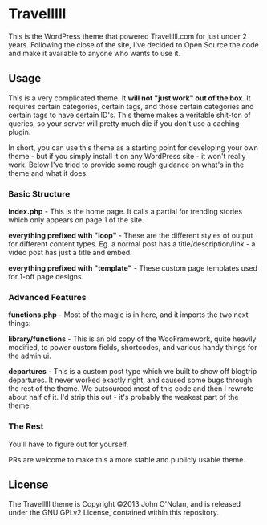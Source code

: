 # Travelllll

This is the WordPress theme that powered Travelllll.com for just under 2 years. Following the close of the site, I've decided to Open Source the code and make it available to anyone who wants to use it.

## Usage

This is a very complicated theme. It **will not "just work" out of the box**. It requires certain categories, certain tags, and those certain categories and certain tags to have certain ID's. This theme makes a veritable shit-ton of queries, so your server will pretty much die if you don't use a caching plugin.

In short, you can use this theme as a starting point for developing your own theme - but if you simply install it on any WordPress site - it won't really work. Below I've tried to provide some  rough guidance on what's in the theme and what it does.

### Basic Structure

**index.php** - This is the home page. It calls a partial for trending stories which only appears on page 1 of the site.

**everything prefixed with "loop"** - These are the different styles of output for different content types. Eg. a normal post has a title/description/link - a video post has just a title and embed.

**everything prefixed with "template"** - These custom page templates used for 1-off page designs.

### Advanced Features

**functions.php** - Most of the magic is in here, and it imports the two next things:

**library/functions** - This is an old copy of the WooFramework, quite heavily modified, to power custom fields, shortcodes, and various handy things for the admin ui.

**departures** - This is a custom post type which we built to show off blogtrip departures. It never worked exactly right, and caused some bugs through the rest of the theme. We outsourced most of this code and then I rewrote about half of it. I'd strip this out - it's probably the weakest part of the theme.

### The Rest

You'll have to figure out for yourself. 

PRs are welcome to make this a more stable and publicly usable theme.

## License

The Travelllll theme is Copyright ©2013 John O'Nolan, and is released under the GNU GPLv2 License, contained within this repository.
